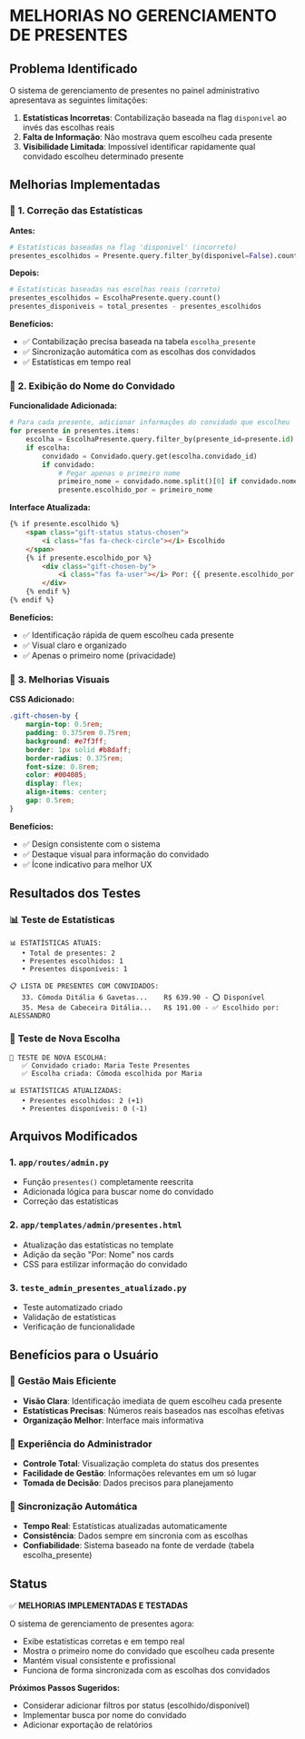 # MELHORIAS NO GERENCIAMENTO DE PRESENTES

## Problema Identificado

O sistema de gerenciamento de presentes no painel administrativo apresentava as seguintes limitações:

1. **Estatísticas Incorretas**: Contabilização baseada na flag `disponivel` ao invés das escolhas reais
2. **Falta de Informação**: Não mostrava quem escolheu cada presente
3. **Visibilidade Limitada**: Impossível identificar rapidamente qual convidado escolheu determinado presente

## Melhorias Implementadas

### 🔢 **1. Correção das Estatísticas**

**Antes:**
```python
# Estatísticas baseadas na flag 'disponivel' (incorreto)
presentes_escolhidos = Presente.query.filter_by(disponivel=False).count()
```

**Depois:**
```python
# Estatísticas baseadas nas escolhas reais (correto)
presentes_escolhidos = EscolhaPresente.query.count()
presentes_disponiveis = total_presentes - presentes_escolhidos
```

**Benefícios:**
- ✅ Contabilização precisa baseada na tabela `escolha_presente`
- ✅ Sincronização automática com as escolhas dos convidados
- ✅ Estatísticas em tempo real

### 👤 **2. Exibição do Nome do Convidado**

**Funcionalidade Adicionada:**
```python
# Para cada presente, adicionar informações do convidado que escolheu
for presente in presentes.items:
    escolha = EscolhaPresente.query.filter_by(presente_id=presente.id).first()
    if escolha:
        convidado = Convidado.query.get(escolha.convidado_id)
        if convidado:
            # Pegar apenas o primeiro nome
            primeiro_nome = convidado.nome.split()[0] if convidado.nome else 'N/A'
            presente.escolhido_por = primeiro_nome
```

**Interface Atualizada:**
```html
{% if presente.escolhido %}
    <span class="gift-status status-chosen">
        <i class="fas fa-check-circle"></i> Escolhido
    </span>
    {% if presente.escolhido_por %}
        <div class="gift-chosen-by">
            <i class="fas fa-user"></i> Por: {{ presente.escolhido_por }}
        </div>
    {% endif %}
{% endif %}
```

**Benefícios:**
- ✅ Identificação rápida de quem escolheu cada presente
- ✅ Visual claro e organizado
- ✅ Apenas o primeiro nome (privacidade)

### 🎨 **3. Melhorias Visuais**

**CSS Adicionado:**
```css
.gift-chosen-by {
    margin-top: 0.5rem;
    padding: 0.375rem 0.75rem;
    background: #e7f3ff;
    border: 1px solid #b8daff;
    border-radius: 0.375rem;
    font-size: 0.8rem;
    color: #004085;
    display: flex;
    align-items: center;
    gap: 0.5rem;
}
```

**Benefícios:**
- ✅ Design consistente com o sistema
- ✅ Destaque visual para informação do convidado
- ✅ Ícone indicativo para melhor UX

## Resultados dos Testes

### 📊 **Teste de Estatísticas**
```
📊 ESTATÍSTICAS ATUAIS:
   • Total de presentes: 2
   • Presentes escolhidos: 1
   • Presentes disponíveis: 1

📋 LISTA DE PRESENTES COM CONVIDADOS:
   33. Cômoda Ditália 6 Gavetas...    R$ 639.90 - ⭕ Disponível
   35. Mesa de Cabeceira Ditália...   R$ 191.00 - ✅ Escolhido por: ALESSANDRO
```

### 🧪 **Teste de Nova Escolha**
```
🧪 TESTE DE NOVA ESCOLHA:
   ✅ Convidado criado: Maria Teste Presentes
   ✅ Escolha criada: Cômoda escolhida por Maria

📊 ESTATÍSTICAS ATUALIZADAS:
   • Presentes escolhidos: 2 (+1)
   • Presentes disponíveis: 0 (-1)
```

## Arquivos Modificados

### 1. **`app/routes/admin.py`**
- Função `presentes()` completamente reescrita
- Adicionada lógica para buscar nome do convidado
- Correção das estatísticas

### 2. **`app/templates/admin/presentes.html`**
- Atualização das estatísticas no template
- Adição da seção "Por: Nome" nos cards
- CSS para estilizar informação do convidado

### 3. **`teste_admin_presentes_atualizado.py`**
- Teste automatizado criado
- Validação de estatísticas
- Verificação de funcionalidade

## Benefícios para o Usuário

### 🎯 **Gestão Mais Eficiente**
- **Visão Clara**: Identificação imediata de quem escolheu cada presente
- **Estatísticas Precisas**: Números reais baseados nas escolhas efetivas
- **Organização Melhor**: Interface mais informativa

### 👥 **Experiência do Administrador**
- **Controle Total**: Visualização completa do status dos presentes
- **Facilidade de Gestão**: Informações relevantes em um só lugar
- **Tomada de Decisão**: Dados precisos para planejamento

### 🔄 **Sincronização Automática**
- **Tempo Real**: Estatísticas atualizadas automaticamente
- **Consistência**: Dados sempre em sincronia com as escolhas
- **Confiabilidade**: Sistema baseado na fonte de verdade (tabela escolha_presente)

## Status

✅ **MELHORIAS IMPLEMENTADAS E TESTADAS**

O sistema de gerenciamento de presentes agora:
- Exibe estatísticas corretas e em tempo real
- Mostra o primeiro nome do convidado que escolheu cada presente
- Mantém visual consistente e profissional
- Funciona de forma sincronizada com as escolhas dos convidados

**Próximos Passos Sugeridos:**
- Considerar adicionar filtros por status (escolhido/disponível)
- Implementar busca por nome do convidado
- Adicionar exportação de relatórios
